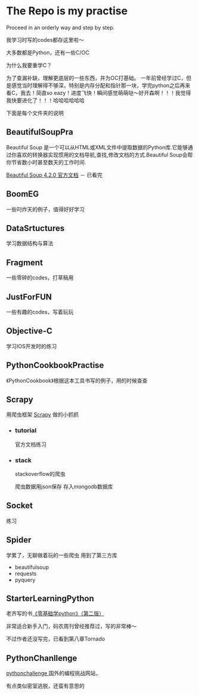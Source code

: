# The Repo is my practise

Proceed in an orderly way and step by step.

我学习时写的codes都存这里啦～

大多数都是Python，还有一些C/OC

为什么我要重学C？

为了查漏补缺，理解更底层的一些东西，并为OC打基础。
一年前曾经学过C，但是感觉当时理解得不够深，特别是内存分配和指针那一块，学完python之后再来看C，我去！简直so eazy！进度飞快！瞬间感觉萌萌哒～好开森啊！！！我觉得我快要进化了！！！哈哈哈哈哈哈

下面是每个文件夹的说明

## BeautifulSoupPra

Beautiful Soup 是一个可以从HTML或XML文件中提取数据的Python库.它能够通过你喜欢的转换器实现惯用的文档导航,查找,修改文档的方式.Beautiful Soup会帮你节省数小时甚至数天的工作时间.

[Beautiful Soup 4.2.0 官方文档](http://www.crummy.com/software/BeautifulSoup/bs4/doc/index.zh.html#beautiful-soup-4-2-0) － 已看完

## BoomEG
一些叼炸天的例子，值得好好学习

## DataSrtuctures
学习数据结构与算法

## Fragment
一些零碎的codes，打草稿用

## JustForFUN
一些有趣的codes，写着玩玩

## Objective-C
学习IOS开发时的练习

## PythonCookbookPractise
《PythonCookbook》根据这本工具书写的例子，用的时候查查

## Scrapy
用爬虫框架 [Scrapy](http://doc.scrapy.org/en/latest/) 做的小抓抓

* ### tutorial

	官方文档练习

* ### stack

	stackoverflow的爬虫

	爬虫数据用json保存 存入mongodb数据库


## Socket

练习

## Spider
学累了，无聊做着玩的一些爬虫 用到了第三方库

* beautifulsoup
* requests
* pyquery

## StarterLearningPython
老齐写的书[《零基础学python》（第二版）](https://github.com/qiwsir/StarterLearningPython/blob/master/index.md)

非常适合新手入门，码农周刊曾经推荐过，写的非常棒～

不过作者还没写完，已看到第八章Tornado


## PythonChanllenge

[pythonchallenge
](http://http://www.pythonchallenge.com/) 国外的编程挑战网站，

有点类似密室逃脱，还蛮有意思的
